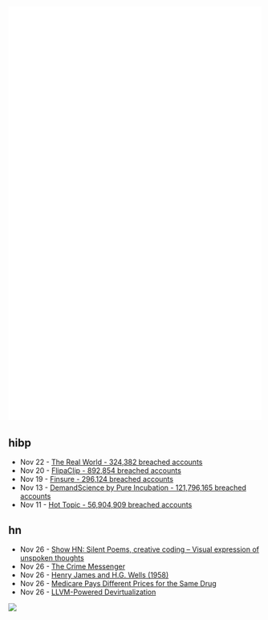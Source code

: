 ![Metrics](https://raw.githubusercontent.com/phixion/phixion/master/metrics.svg)

## hibp

<!--
for https://github.com/phixion/phixion/blob/main/.github/workflows/feeds.yml
-->
<!--START_SECTION:haveibeenpwnd-->
- Nov 22 - [The Real World - 324,382 breached accounts](https://haveibeenpwned.com/PwnedWebsites#TheRealWorld)
- Nov 20 - [FlipaClip - 892,854 breached accounts](https://haveibeenpwned.com/PwnedWebsites#FlipaClip)
- Nov 19 - [Finsure - 296,124 breached accounts](https://haveibeenpwned.com/PwnedWebsites#Finsure)
- Nov 13 - [DemandScience by Pure Incubation - 121,796,165 breached accounts](https://haveibeenpwned.com/PwnedWebsites#DemandScience)
- Nov 11 - [Hot Topic - 56,904,909 breached accounts](https://haveibeenpwned.com/PwnedWebsites#HotTopic)
<!--END_SECTION:haveibeenpwnd-->

## hn

<!--
for https://github.com/phixion/phixion/blob/main/.github/workflows/feeds.yml
-->
<!--START_SECTION:hn-->
- Nov 26 - [Show HN: Silent Poems, creative coding – Visual expression of unspoken thoughts](https://silentpoems.net/)
- Nov 26 - [The Crime Messenger](https://www.cbc.ca/newsinteractives/features/the-crime-messenger)
- Nov 26 - [Henry James and H.G. Wells (1958)](https://www.bopsecrets.org/rexroth/essays/james-wells.htm)
- Nov 26 - [Medicare Pays Different Prices for the Same Drug](https://www.wsj.com/health/healthcare/medicare-pays-wildly-different-prices-for-the-same-drug-b20fa58c)
- Nov 26 - [LLVM-Powered Devirtualization](https://blog.thalium.re/posts/llvm-powered-devirtualization/)
<!--END_SECTION:hn-->

<!--
for https://yhype.me
-->
![](https://hit.yhype.me/github/profile?user_id=13013670)
